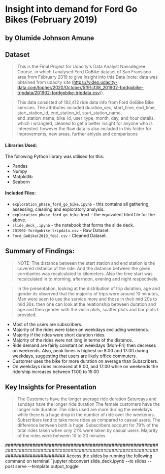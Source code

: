 # Insight into demand for Ford Go Bikes (February 2019)

## by Olumide Johnson Amune


## Dataset

> This is the Final Project for Udacity's Data Analyst Nanodegree Course. in which I analysed Ford GoBike dataset of San Fransisco area from February 2019 to give insight into this Data (note: data was obtained from udacity site (https://video.udacity-data.com/topher/2020/October/5f91cf38_201902-fordgobike-tripdata/201902-fordgobike-tripdata.csv)).

> This data consisted of 183,412 ride data info from Ford GoBike Bike services. The attributes included duration_sec, start_time, end_time, start_station_id, end_station_id, start_station_name, end_station_name, bike_id, user_type, month, day, and hour details. which i wrangled, cleaned to get a better insight for anyone who is interested. however the Raw data is also included in this folder for improvements, new areas, further anlysis and comparisons

#### Libraries Used:
The following Python library was utilised for this:
* Pandas
* Numpy
* Matplotlib
* Seaborn 

#### Included Files:

* `exploration_phase_ford_go_bike.ipynb` - this contains all gathering, assessing, cleaning and exploratory analysis.
* `exploration_phase_ford_go_bike.html` - the equivalent html file for the above.
* `slide_deck_.ipynb` - the notebook that forms the slide deck.
* `201902-fordgobike-tripdata.csv` - Raw Dataset.
* `Ford_GoBike(2019_feb).csv` - Cleaned Dataset.


## Summary of Findings:

> NOTE: The distance between the start station and end station is the covered distance of the ride. And the distance between the given corrdiantes was recalculated to kilometers. Also the time start was recalculated in to morning, afternoon, evening and night respectively.

> In the presentation, looking at the distribution of trip duration, age and gender.its observed that the majority of trips were around 10 minutes, Men were seen to use the service more and those in their mid 20s to mid 30s. then one can look at the relationship between duration and age and then gender with the violin plots, scatter plots and bar plots I provided.

* Most of the users are subscribers.
* Majority of the rides were taken on weekdays excluding weekends.
* Majority if the rides were short duration rides.
* Majority of the rides were not long in terms of the distance.
* Ride demand are fairly constant on weekdays (Mon-Fri) then decreses on weekends. Also, peak times is highest on 8:00 and 17:00 during weekdays, suggesting that users are likely  office commuters.
* Customer uses the bike for more duration on average than Subscribers.
* On weekdays rides increased at 8:00, and 17:00 while on weekends the ridership increases between 11:00 to 15:00


## Key Insights for Presentation

> The Customers have the longer average ride duration
> Saturdays and sundays have the longer ride duration
> The female customers have the longer ride duration
> The rides used are more during the weekdays while there is a huge drop in the number of ride over the weekends.
> Subscribers tend to take more rides as compared to casual users. The difference between both is huge. Subscribers account for 79% of the total rides taken when only 21% were taken by casual users.
> Majority of the rides were between 10 to 20 minutes


######################################################################################################################################
Access the slides by running the following command on terminal
`
jupyter nbconvert slide_deck.ipynb --to slides --post serve --template output_toggle
